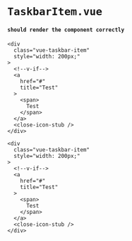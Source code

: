 # `TaskbarItem.vue`

#### `should render the component correctly`

```
<div
  class="vue-taskbar-item"
  style="width: 200px;"
>
  <!--v-if-->
  <a
    href="#"
    title="Test"
  >
    <span>
      Test
    </span>
  </a>
  <close-icon-stub />
</div>
```

```
<div
  class="vue-taskbar-item"
  style="width: 200px;"
>
  <!--v-if-->
  <a
    href="#"
    title="Test"
  >
    <span>
      Test
    </span>
  </a>
  <close-icon-stub />
</div>
```

